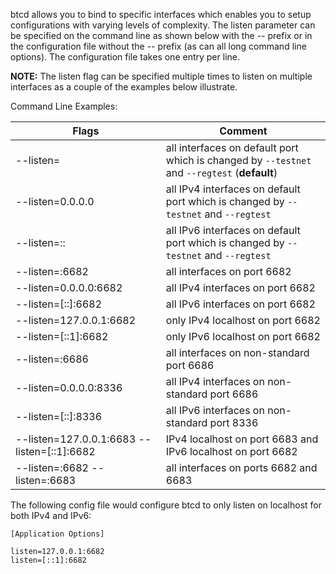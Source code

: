 btcd allows you to bind to specific interfaces which enables you to setup
configurations with varying levels of complexity.  The listen parameter can be
specified on the command line as shown below with the -- prefix or in the
configuration file without the -- prefix (as can all long command line options).
The configuration file takes one entry per line.

**NOTE:** The listen flag can be specified multiple times to listen on multiple
interfaces as a couple of the examples below illustrate.

Command Line Examples:

|Flags|Comment|
|----------|------------|
|--listen=|all interfaces on default port which is changed by `--testnet` and `--regtest` (**default**)|
|--listen=0.0.0.0|all IPv4 interfaces on default port which is changed by `--testnet` and `--regtest`|
|--listen=::|all IPv6 interfaces on default port which is changed by `--testnet` and `--regtest`|
|--listen=:6682|all interfaces on port 6682|
|--listen=0.0.0.0:6682|all IPv4 interfaces on port 6682|
|--listen=[::]:6682|all IPv6 interfaces on port 6682|
|--listen=127.0.0.1:6682|only IPv4 localhost on port 6682|
|--listen=[::1]:6682|only IPv6 localhost on port 6682|
|--listen=:6686|all interfaces on non-standard port 6686|
|--listen=0.0.0.0:8336|all IPv4 interfaces on non-standard port 6686|
|--listen=[::]:8336|all IPv6 interfaces on non-standard port 8336|
|--listen=127.0.0.1:6683 --listen=[::1]:6682|IPv4 localhost on port 6683 and IPv6 localhost on port 6682|
|--listen=:6682 --listen=:6683|all interfaces on ports 6682 and 6683|

The following config file would configure btcd to only listen on localhost for both IPv4 and IPv6:

```text
[Application Options]

listen=127.0.0.1:6682
listen=[::1]:6682
```
